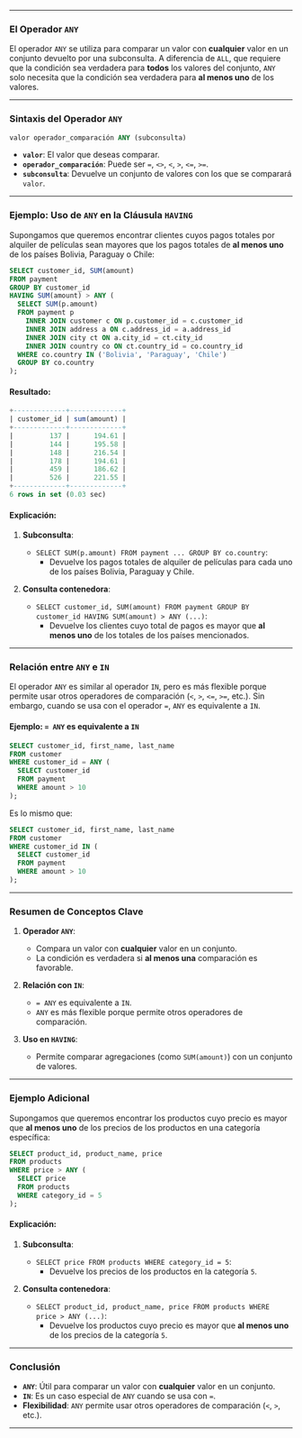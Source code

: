 
---

### **El Operador `ANY`**

El operador `ANY` se utiliza para comparar un valor con **cualquier** valor en un conjunto devuelto por una subconsulta. A diferencia de `ALL`, que requiere que la condición sea verdadera para **todos** los valores del conjunto, `ANY` solo necesita que la condición sea verdadera para **al menos uno** de los valores.

---

### **Sintaxis del Operador `ANY`**

```sql
valor operador_comparación ANY (subconsulta)
```

- **`valor`**: El valor que deseas comparar.
- **`operador_comparación`**: Puede ser `=`, `<>`, `<`, `>`, `<=`, `>=`.
- **`subconsulta`**: Devuelve un conjunto de valores con los que se comparará `valor`.

---

### **Ejemplo: Uso de `ANY` en la Cláusula `HAVING`**

Supongamos que queremos encontrar clientes cuyos pagos totales por alquiler de películas sean mayores que los pagos totales de **al menos uno** de los países Bolivia, Paraguay o Chile:

```sql
SELECT customer_id, SUM(amount)
FROM payment
GROUP BY customer_id
HAVING SUM(amount) > ANY (
  SELECT SUM(p.amount)
  FROM payment p
    INNER JOIN customer c ON p.customer_id = c.customer_id
    INNER JOIN address a ON c.address_id = a.address_id
    INNER JOIN city ct ON a.city_id = ct.city_id
    INNER JOIN country co ON ct.country_id = co.country_id
  WHERE co.country IN ('Bolivia', 'Paraguay', 'Chile')
  GROUP BY co.country
);
```

#### **Resultado:**
```sql
+-------------+-------------+
| customer_id | sum(amount) |
+-------------+-------------+
|         137 |      194.61 |
|         144 |      195.58 |
|         148 |      216.54 |
|         178 |      194.61 |
|         459 |      186.62 |
|         526 |      221.55 |
+-------------+-------------+
6 rows in set (0.03 sec)
```

#### **Explicación:**
1. **Subconsulta**:
    - `SELECT SUM(p.amount) FROM payment ... GROUP BY co.country`:
        - Devuelve los pagos totales de alquiler de películas para cada uno de los países Bolivia, Paraguay y Chile.

2. **Consulta contenedora**:
    - `SELECT customer_id, SUM(amount) FROM payment GROUP BY customer_id HAVING SUM(amount) > ANY (...)`:
        - Devuelve los clientes cuyo total de pagos es mayor que **al menos uno** de los totales de los países mencionados.

---

### **Relación entre `ANY` e `IN`**

El operador `ANY` es similar al operador `IN`, pero es más flexible porque permite usar otros operadores de comparación (`<`, `>`, `<=`, `>=`, etc.). Sin embargo, cuando se usa con el operador `=`, `ANY` es equivalente a `IN`.

#### **Ejemplo: `= ANY` es equivalente a `IN`**

```sql
SELECT customer_id, first_name, last_name
FROM customer
WHERE customer_id = ANY (
  SELECT customer_id
  FROM payment
  WHERE amount > 10
);
```

Es lo mismo que:

```sql
SELECT customer_id, first_name, last_name
FROM customer
WHERE customer_id IN (
  SELECT customer_id
  FROM payment
  WHERE amount > 10
);
```

---

### **Resumen de Conceptos Clave**

1. **Operador `ANY`**:
    - Compara un valor con **cualquier** valor en un conjunto.
    - La condición es verdadera si **al menos una** comparación es favorable.

2. **Relación con `IN`**:
    - `= ANY` es equivalente a `IN`.
    - `ANY` es más flexible porque permite otros operadores de comparación.

3. **Uso en `HAVING`**:
    - Permite comparar agregaciones (como `SUM(amount)`) con un conjunto de valores.

---

### **Ejemplo Adicional**

Supongamos que queremos encontrar los productos cuyo precio es mayor que **al menos uno** de los precios de los productos en una categoría específica:

```sql
SELECT product_id, product_name, price
FROM products
WHERE price > ANY (
  SELECT price
  FROM products
  WHERE category_id = 5
);
```

#### **Explicación:**
1. **Subconsulta**:
    - `SELECT price FROM products WHERE category_id = 5`:
        - Devuelve los precios de los productos en la categoría `5`.

2. **Consulta contenedora**:
    - `SELECT product_id, product_name, price FROM products WHERE price > ANY (...)`:
        - Devuelve los productos cuyo precio es mayor que **al menos uno** de los precios de la categoría `5`.

---

### **Conclusión**

- **`ANY`**: Útil para comparar un valor con **cualquier** valor en un conjunto.
- **`IN`**: Es un caso especial de `ANY` cuando se usa con `=`.
- **Flexibilidad**: `ANY` permite usar otros operadores de comparación (`<`, `>`, etc.).

---


